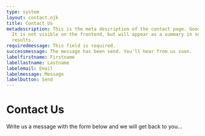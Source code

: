 ```yaml
---
type: system
layout: contact.njk
title: Contact Us
metadescription: This is the meta description of the contact page. Good for SEO.
  It is not visible on the frontend, but will appear as a summary in search
  results.
requiredmessage: This field is required.
successmessage: The message has been send. You'll hear from us soon.
labelfirstname: Firstname
labellastname: Lastname
labelemail: Email
labelmessage: Message
labelbutton: Send
---
```

# Contact Us

Write us a message with the form below and we will get back to you...
